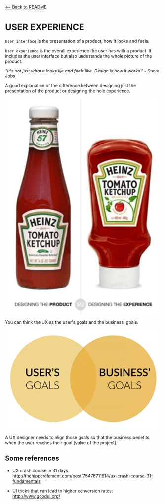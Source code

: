 [<-- Back to README](../README.md)

# USER EXPERIENCE

`User interface` is the presentation of a product, how it looks and feels.

`User experience` is the overall experience the user has with a product. It includes the user interface but also undestands the whole picture of the product.

_"It's not just what it looks lije and feels like. Design is how it works."_ - Steve Jobs

A good explanation of the difference between designing just the presentation of the product or designing the hole experience.

![ux01](../assets/ux01.png)

You can think the UX as the user's goals and the business' goals.  

![ux02](../assets/ux02.png)

A UX designer needs to align those goals so that the business benefits when the user reaches their goal (value of the project).

## Some references

- UX crash course in 31 days  
  http://thehipperelement.com/post/75476711614/ux-crash-course-31-fundamentals

- UI tricks that can lead to higher conversion rates:  
  http://www.goodui.org/
